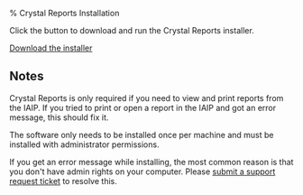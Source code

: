 % Crystal Reports Installation

Click the button to download and run the Crystal Reports installer.

[Download the installer](crystal_reports_installer.msi)

## Notes

Crystal Reports is only required if you need to view and print reports from the IAIP. If you tried to print or open a report in the IAIP and got an error message, this should fix it.

The software only needs to be installed once per machine and must be installed with administrator permissions.

If you get an error message while installing, the most common reason is that you don't have admin rights on your computer. Please [submit a support request ticket](https://gaepd.zendesk.com/hc/en-us/requests/new?ticket_form_id=360005194594) to resolve this.
